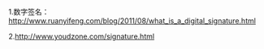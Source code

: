 1.数字签名：http://www.ruanyifeng.com/blog/2011/08/what_is_a_digital_signature.html

2.http://www.youdzone.com/signature.html
